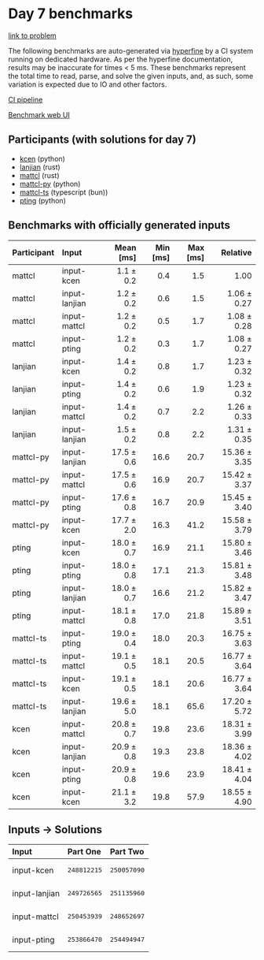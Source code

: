 # Day 7 benchmarks

[link to problem](https://adventofcode.com/2023/day/7)

The following benchmarks are auto-generated via
[hyperfine](https://github.com/sharkdp/hyperfine) by a CI system running on
dedicated hardware. As per the hyperfine documentation, results may be
inaccurate for times < 5 ms. These benchmarks represent the total time to read,
parse, and solve the given inputs, and, as such, some variation is expected due
to IO and other factors.

[CI pipeline](http://ci.papercode.net:8080/teams/main/pipelines/aoc2023)

[Benchmark web UI](https://aoc.ancalagon.black)


## Participants (with solutions for day 7)

- [kcen](https://github.com/kcen/aoc2023) (python)
- [lanjian](https://github.com/lanjian/aoc-2023) (rust)
- [mattcl](https://github.com/mattcl/aoc2023) (rust)
- [mattcl-py](https://github.com/mattcl/aoc2023-py) (python)
- [mattcl-ts](https://github.com/mattcl/aoc2023-js) (typescript (bun))
- [pting](https://github.com/pting/aoc2023) (python)


## Benchmarks with officially generated inputs

| Participant | Input | Mean [ms] | Min [ms] | Max [ms] | Relative |
|:---|:---|---:|---:|---:|---:|
| mattcl | input-kcen | 1.1 ± 0.2 | 0.4 | 1.5 | 1.00 |
| mattcl | input-lanjian | 1.2 ± 0.2 | 0.6 | 1.5 | 1.06 ± 0.27 |
| mattcl | input-mattcl | 1.2 ± 0.2 | 0.5 | 1.7 | 1.08 ± 0.28 |
| mattcl | input-pting | 1.2 ± 0.2 | 0.3 | 1.7 | 1.08 ± 0.27 |
| lanjian | input-kcen | 1.4 ± 0.2 | 0.8 | 1.7 | 1.23 ± 0.32 |
| lanjian | input-pting | 1.4 ± 0.2 | 0.6 | 1.9 | 1.23 ± 0.32 |
| lanjian | input-mattcl | 1.4 ± 0.2 | 0.7 | 2.2 | 1.26 ± 0.33 |
| lanjian | input-lanjian | 1.5 ± 0.2 | 0.8 | 2.2 | 1.31 ± 0.35 |
| mattcl-py | input-lanjian | 17.5 ± 0.6 | 16.6 | 20.7 | 15.36 ± 3.35 |
| mattcl-py | input-mattcl | 17.5 ± 0.6 | 16.9 | 20.7 | 15.42 ± 3.37 |
| mattcl-py | input-pting | 17.6 ± 0.8 | 16.7 | 20.9 | 15.45 ± 3.40 |
| mattcl-py | input-kcen | 17.7 ± 2.0 | 16.3 | 41.2 | 15.58 ± 3.79 |
| pting | input-kcen | 18.0 ± 0.7 | 16.9 | 21.1 | 15.80 ± 3.46 |
| pting | input-pting | 18.0 ± 0.8 | 17.1 | 21.3 | 15.81 ± 3.48 |
| pting | input-lanjian | 18.0 ± 0.7 | 16.6 | 21.2 | 15.82 ± 3.47 |
| pting | input-mattcl | 18.1 ± 0.8 | 17.0 | 21.8 | 15.89 ± 3.51 |
| mattcl-ts | input-pting | 19.0 ± 0.4 | 18.0 | 20.3 | 16.75 ± 3.63 |
| mattcl-ts | input-mattcl | 19.1 ± 0.5 | 18.1 | 20.5 | 16.77 ± 3.64 |
| mattcl-ts | input-kcen | 19.1 ± 0.5 | 18.1 | 20.6 | 16.77 ± 3.64 |
| mattcl-ts | input-lanjian | 19.6 ± 5.0 | 18.1 | 65.6 | 17.20 ± 5.72 |
| kcen | input-mattcl | 20.8 ± 0.7 | 19.8 | 23.6 | 18.31 ± 3.99 |
| kcen | input-lanjian | 20.9 ± 0.8 | 19.3 | 23.8 | 18.36 ± 4.02 |
| kcen | input-pting | 20.9 ± 0.8 | 19.6 | 23.9 | 18.41 ± 4.04 |
| kcen | input-kcen | 21.1 ± 3.2 | 19.8 | 57.9 | 18.55 ± 4.90 |


## Inputs -> Solutions

| Input | Part One | Part Two |
|:---|:---|:---|
|input-kcen|<pre>248812215</pre>|<pre>250057090</pre>|
|input-lanjian|<pre>249726565</pre>|<pre>251135960</pre>|
|input-mattcl|<pre>250453939</pre>|<pre>248652697</pre>|
|input-pting|<pre>253866470</pre>|<pre>254494947</pre>|